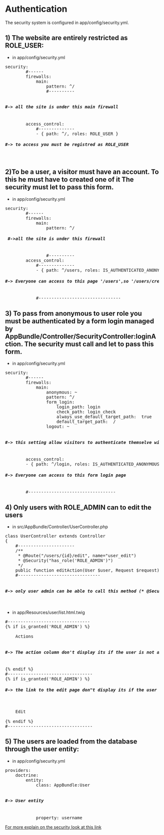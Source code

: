 <H1>Authentication</H1>

The security system is configured in app/config/security.yml.

<h2>1) The website are entirely restricted as ROLE_USER:</h2>

- in app/config/security.yml

<pre>
security:
        #------
        firewalls:
            main:
                pattern: ^/     
                #----------
        <h5>#-> all the site is under this main firewall</h5>
        access_control:
            #--------------
            - { path: ^/, roles: ROLE_USER }    <h5>#-> to access you must be registred as ROLE_USER</h5>
</pre>

<h2>2)To be a user, a visitor must have an account. To this he must have to created one of it
The security must let to pass this form.</h2>

- in app/config/security.yml

<pre>
security:
        #------
        firewalls:
            main:
                pattern: ^/      <h5> #->all the site is under this firewall</h5>
                #----------
        access_control:
            #--------------
            - { path: ^/users, roles: IS_AUTHENTICATED_ANONYMOUSLY } <h5>#-> Everyone can access to this page '/users',so '/users/create' works too and a visitor can create an account</h5>
            #--------------------------------
</pre>

<h2>3) To pass from anonymous to user role you must be authenticated by a form login managed by AppBundle/Controller/SecurityController:loginAction.
The security must call and let to pass this form.</h2>

- in app/config/security.yml

<pre>
security:
        #------
        firewalls:
            main:
                anonymous: ~
                pattern: ^/
                form_login:
                    login_path: login
                    check_path: login_check
                    always_use_default_target_path:  true
                    default_target_path:  /
                logout: ~
        <h5>#-> this setting allow visitors to authenticate themselve with a form when they arrive to the homepage</h5>
        access_control:
        - { path: ^/login, roles: IS_AUTHENTICATED_ANONYMOUSLY }  <h5>#-> Everyone can access to this form login page</h5>
        #----------------------------------
</pre>

<h2>4) Only users with ROLE_ADMIN can to edit the users</h2>

- in src/AppBundle/Controller/UserController.php

<pre>
class UserController extends Controller
{
    #----------------------
    /**
     * @Route("/users/{id}/edit", name="user_edit")
     * @Security("has_role('ROLE_ADMIN')")
     */
    public function editAction(User $user, Request $request)
    #--------------------------------
    <h5>#-> only user admin can be able to call this method (* @Security("has_role('ROLE_ADMIN')"))</h5>
</pre>

- in app/Resources/user/list.html.twig

<pre>
#--------------------------------
{% if is_granted('ROLE_ADMIN') %}

    Actions
    <h5>#-> The action column don't display its if the user is not an admin</h5>
{% endif %}
#---------------------------------
{% if is_granted('ROLE_ADMIN') %}
<h5>#-> the link to the edit page don"t display its if the user is not an admin</h5>

    Edit
    
{% endif %}
#---------------------------------
</pre>

<h2>5) The users are loaded from the database through the user entity:</h2>

- in app/config/security.yml

<pre>
providers:
    doctrine:
        entity:
            class: AppBundle:User
            <h5>#-> User entity </h5>
            property: username 
</pre>

<a href="https://openclassrooms.com/courses/developpez-votre-site-web-avec-le-framework-symfony/securite-et-gestion-des-utilisateurs-1">For more explain on the security look at this link</a>
